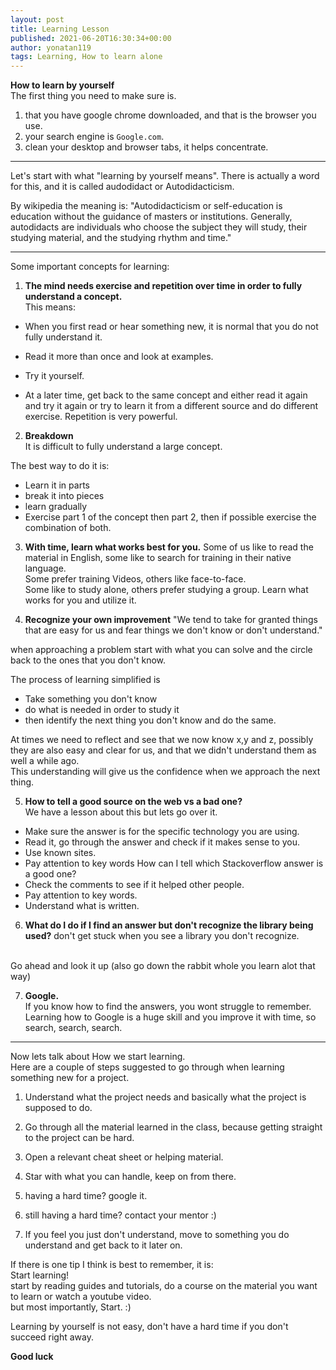 ```yaml
---
layout: post
title: Learning Lesson
published: 2021-06-20T16:30:34+00:00
author: yonatan119
tags: Learning, How to learn alone
---
```


**How to learn by yourself**   
The first thing you need to make sure is.
1. that you have google chrome downloaded, and that is the browser you use.
2. your search engine is `Google.com`.
3. clean your desktop and browser tabs, it helps concentrate.
___
Let's start with what "learning by yourself means".
There is actually a word for this, and it is called audodidact or Autodidacticism.   

By wikipedia the meaning is:
"Autodidacticism or self-education is education without the guidance of masters or institutions. Generally, autodidacts are individuals who choose the subject they will study, their studying material, and the studying rhythm and time."
___
Some important concepts for learning:

1. **The mind needs exercise and repetition over time in order to fully understand a concept.**   
This means:   

- When you first read or hear something new, it is normal that you do not fully understand it.

- Read it more than once and look at examples.

- Try it yourself.

- At a later time, get back to the same concept and either read it again and try it again or try to learn it from a different source and do different exercise. Repetition is very powerful.

2. **Breakdown**   
It is difficult to fully understand a large concept.

The best way to do it is:   
- Learn it in parts   
- break it into pieces   
- learn gradually   
- Exercise part 1 of the concept   then part 2, then if possible exercise the combination of both.

3. **With time, learn what works best for you.**
Some of us like to read the material in English, some like to search for training in their native language.   
Some prefer training Videos, others like face-to-face.   
Some like to study alone, others prefer studying a group. 
Learn what works for you and utilize it.

4. **Recognize your own improvement** 
"We tend to take for granted things that are easy for us and fear things we don't know or don't understand."

when approaching a problem start with what you can solve and the circle back to the ones that you don't know.

The process of learning simplified is
- Take something you don't know
- do what is needed in order to study it
- then identify the next thing you don't know and do the same.

At times we need to reflect and see that we now know x,y and z, possibly they are also easy and clear for us, and that we didn't understand them as well a while ago.
<br/>
This understanding will give us the confidence when we approach the next thing.

5. **How to tell a good source on the web vs a bad one?**  
We have a lesson about this but lets go over it.
- Make sure the answer is for the specific technology you are using.
- Read it, go through the answer and check if it makes sense to you.
- Use known sites. 
- Pay attention to key words
How can I tell which Stackoverflow answer is a good one?
- Check the comments to see if it helped other people.
- Pay attention to key words.
- Understand what is written.

6. **What do I do if I find an answer but don't recognize the library being used?**
don't get stuck when you see a library you don't recognize.
<br/>
Go ahead and look it up (also go down the rabbit whole you learn alot that way) 

7.  **Google.**   
If you know how to find the answers, you wont struggle to remember.   
Learning how to Google is a huge skill and you improve it with time, so search, search, search.
___
Now lets talk about How we start learning.   
Here are a couple of steps suggested to go through when learning something new for a project.
1. Understand what the project needs and basically what the project is supposed to do.   

2. Go through all the material learned in the class, because getting straight to the project can be hard.

3. Open a relevant cheat sheet or helping material.

4. Star with what you can handle, keep on from there.

5. having a hard time? google it.

6. still having a hard time? contact your mentor :)

7. If you feel you just don't understand, move to something you do understand and get back to it later on.

If there is one tip I think is best to remember, it is:   
Start learning!   
start by reading guides and tutorials, do a course on the material you want to learn or watch a youtube video.   
but most importantly, Start. :)

Learning by yourself is not easy, don't have a hard time if you don't succeed right away.

**Good luck**
